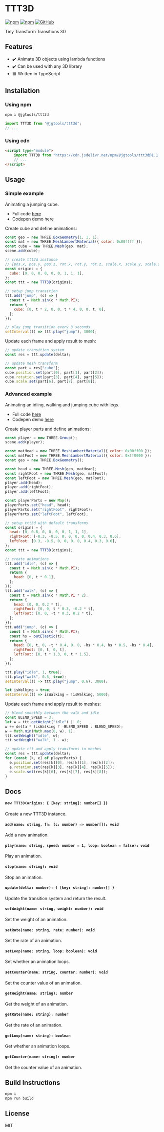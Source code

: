 # TTT3D

[![npm](https://img.shields.io/npm/v/@jgtools/ttt3d)](https://www.npmjs.com/package/@jgtools/ttt3d)
[![npm](https://img.shields.io/npm/dm/@jgtools/ttt3d)](https://www.npmjs.com/package/@jgtools/ttt3d)
[![GitHub](https://img.shields.io/github/license/jgtools/ttt3d)](https://github.com/git/git-scm.com/blob/main/MIT-LICENSE.txt)

Tiny Transform Transitions 3D

## Features

- :heavy_check_mark: Animate 3D objects using lambda functions
- :heavy_check_mark: Can be used with any 3D library
- :blue_square: Written in TypeScript

## Installation

### Using npm

```bash
npm i @jgtools/ttt3d
```

```javascript
import TTT3D from "@jgtools/ttt3d";
// ...
```

### Using cdn

```html
<script type="module">
    import TTT3D from "https://cdn.jsdelivr.net/npm/@jgtools/ttt3d@1.1.0/dist/index.min.js";
    // ...
</script>
```

## Usage

### Simple example

Animating a jumping cube.

- Full code [here](examples/simple/index.html)
- Codepen demo [here](https://codepen.io/erik1001/pen/wvxvKwo)

Create cube and define animations:

```javascript
const geo = new THREE.BoxGeometry(1, 1, 1);
const mat = new THREE.MeshLambertMaterial({ color: 0x00ffff });
const cube = new THREE.Mesh(geo, mat);
scene.add(cube);

// create ttt3d instance
// [pos.x, pos.y, pos.z, rot.x, rot.y, rot.z, scale.x, scale.y, scale.z]
const origins = {
  cube: [0, 0, 0, 0, 0, 0, 1, 1, 1],
};
const ttt = new TTT3D(origins);

// setup jump transition
ttt.add("jump", (c) => {
  const t = Math.sin(c * Math.PI);
  return {
    cube: [0, t * 2, 0, 0, t * 4, 0, 0, t, 0],
  };
});

// play jump transition every 3 seconds
setInterval(() => ttt.play("jump"), 3000);
```

Update each frame and apply result to mesh:

```javascript
// update transition system
const res = ttt.update(delta);

// update mesh transform
const part = res["cube"];
cube.position.set(part[0], part[1], part[2]);
cube.rotation.set(part[3], part[4], part[5]);
cube.scale.set(part[6], part[7], part[8]);
```

### Advanced example

Animating an idling, walking and jumping cube with legs.

- Full code [here](examples/advanced)
- Codepen demo [here](https://codepen.io/erik1001/pen/jOpOwPL)

Create player parts and define animations:

```javascript
const player = new THREE.Group();
scene.add(player);

const matHead = new THREE.MeshLambertMaterial({ color: 0x00ff00 });
const matFoot = new THREE.MeshLambertMaterial({ color: 0xff0000 });
const geo = new THREE.BoxGeometry();

const head = new THREE.Mesh(geo, matHead);
const rightFoot = new THREE.Mesh(geo, matFoot);
const leftFoot = new THREE.Mesh(geo, matFoot);
player.add(head);
player.add(rightFoot);
player.add(leftFoot);

const playerParts = new Map();
playerParts.set("head", head);
playerParts.set("rightFoot", rightFoot);
playerParts.set("leftFoot", leftFoot);

// setup ttt3d with default transforms
const origins = {
  head: [0, 0.8, 0, 0, 0, 0, 1, 1, 1],
  rightFoot: [-0.3, -0.5, 0, 0, 0, 0, 0.4, 0.3, 0.6],
  leftFoot: [0.3, -0.5, 0, 0, 0, 0, 0.4, 0.3, 0.6],
};
const ttt = new TTT3D(origins);

// create animations
ttt.add("idle", (c) => {
  const t = Math.sin(c * Math.PI);
  return {
    head: [0, t * 0.1],
  };
});
ttt.add("walk", (c) => {
  const t = Math.sin(c * Math.PI * 2);
  return {
    head: [0, 0, 0.2 * t],
    rightFoot: [0, 0, t * 0.3, -0.2 * t],
    leftFoot: [0, 0, -t * 0.3, 0.2 * t],
  };
});
ttt.add("jump", (c) => {
  const t = Math.sin(c * Math.PI);
  const hs = outElastic(t);
  return {
    head: [0, t, 0, -t * 0.4, 0, 0, -hs * 0.4, hs * 0.5, -hs * 0.4],
    rightFoot: [0, t, 0, t],
    leftFoot: [0, t * 1.3, 0, t * 1.5],
  };
});

ttt.play("idle", 1, true);
ttt.play("walk", 0.6, true);
setInterval(() => ttt.play("jump", 0.6), 3000);

let isWalking = true;
setInterval(() => isWalking = !isWalking, 5000);
```

Update each frame and apply result to meshes:

```javascript
// blend smoothly between the walk and idle
const BLEND_SPEED = 3;
let w = ttt.getWeight("idle") || 0;
w += delta * (isWalking ? -BLEND_SPEED : BLEND_SPEED);
w = Math.min(Math.max(0, w), 1);
ttt.setWeight("idle", w);
ttt.setWeight("walk", 1 - w);

// update ttt and apply transforms to meshes
const res = ttt.update(delta);
for (const [k, e] of playerParts) {
  e.position.set(res[k][0], res[k][1], res[k][2]);
  e.rotation.set(res[k][3], res[k][4], res[k][5]);
  e.scale.set(res[k][6], res[k][7], res[k][8]);
}
```

## Docs
#### `new TTT3D(origins: { [key: string]: number[] })`
Create a new TTT3D instance.

#### `add(name: string, fn: (c: number) => number[]): void`
Add a new animation.

#### `play(name: string, speed: number = 1, loop: boolean = false): void`
Play an animation.

#### `stop(name: string): void`
Stop an animation.

#### `update(delta: number): { [key: string]: number[] }`
Update the transition system and return the result. 

#### `setWeight(name: string, weight: number): void`
Set the weight of an animation.

#### `setRate(name: string, rate: number): void`
Set the rate of an animation.

#### `setLoop(name: string, loop: boolean): void`
Set whether an animation loops.

#### `setCounter(name: string, counter: number): void`
Set the counter value of an animation.

#### `getWeight(name: string): number`
Get the weight of an animation.

#### `getRate(name: string): number`
Get the rate of an animation.

#### `getLoop(name: string): boolean`
Get whether an animation loops.

#### `getCounter(name: string): number`
Get the counter value of an animation.

## Build Instructions

```sh
npm i
npm run build
```

## License
MIT

